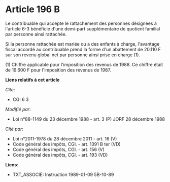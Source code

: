 # Article 196 B

Le contribuable qui accepte le rattachement des personnes désignées à l'article 6-3 bénéficie d'une demi-part supplémentaire
de quotient familial par personne ainsi rattachée.

Si la personne rattachée est mariée ou a des enfants à charge, l'avantage fiscal accordé au contribuable prend la forme d'un
abattement de 20.110 F sur son revenu global net par personne ainsi prise en charge (1).

(1) Chiffre applicable pour l'imposition des revenus de 1988. Ce chiffre était de 19.600 F pour l'imposition des revenus de
1987.

**Liens relatifs à cet article**

_Cite_:

  - CGI 6 3

_Modifié par_:

  - Loi n°88-1149 du 23 décembre 1988 - art. 3 (P) JORF 28 décembre 1988

_Cité par_:

  - Loi n°2011-1978 du 28 décembre 2011 - art. 16 (V)
  - Code général des impôts, CGI. - art. 1391 B ter (VD)
  - Code général des impôts, CGI. - art. 156 (V)
  - Code général des impôts, CGI. - art. 193 (VD)

**Liens**:

  - TXT_ASSOCIE: Instruction 1989-01-09 5B-10-89
